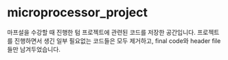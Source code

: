 # microprocessor_project
마프설을 수강할 때 진행한 텀 프로젝트에 관련된 코드를 저장한 공간입니다. 프로젝트를 진행하면서 생긴 일부 필요없는 코드들은 모두 제거하고, final code와 header file들만 남겨두었습니다.